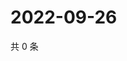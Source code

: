 # 2022-09-26

共 0 条

<!-- BEGIN WEIBO -->
<!-- 最后更新时间 Mon Sep 26 2022 00:02:24 GMT+0800 (China Standard Time) -->

<!-- END WEIBO -->
